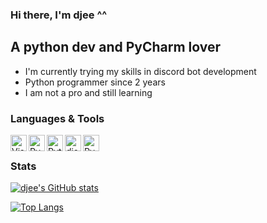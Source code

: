 ### Hi there, I'm djee ^^

## A python dev and PyCharm lover
- I'm currently trying my skills in discord bot development
- Python programmer since 2 years
- I am not a pro and still learning

### Languages & Tools
[<img align="left" alt="Visual Studio Code" width="26px" src="https://user-images.githubusercontent.com/95190051/143787369-7f4211e2-34a3-4971-bfa7-60da54813751.png" />][vscode]
[<img align="left" alt="Pycharm" width="26px" src="https://upload.wikimedia.org/wikipedia/commons/1/1d/PyCharm_Icon.svg" />][pycharm]
[<img align="left" alt="Python" width="26px" src="https://upload.wikimedia.org/wikipedia/commons/c/c3/Python-logo-notext.svg" />][python]
[<img align="left" alt="discord.py" width="26px" src="https://user-images.githubusercontent.com/95190051/143787284-1b67ddf5-0f19-41df-bcc0-fd93a4591b3b.png" />][discord.py]
[<img align="left" alt="Pycord" width="26px" src="https://docs.pycord.dev/en/master/_static/pycord.ico" />][pycord]

<br />

### Stats
[![djee's GitHub stats](https://github-readme-stats.vercel.app/api?username=djee-dev&theme=radical)](https://github.com/anuraghazra/github-readme-stats)

[![Top Langs](https://github-readme-stats.vercel.app/api/top-langs/?username=djee-dev&layout=compact&theme=radical)](https://github.com/djee-dev)

[vscode]: https://github.com/microsoft/vscode
[pycharm]: https://www.jetbrains.com/pycharm/
[python]: https://www.python.org/
[discord.py]: https://github.com/Rapptz/discord.py
[pycord]: https://github.com/Pycord-Development/pycord
